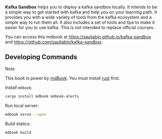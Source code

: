 **Kafka Sandbox** helps you to deploy a kafka sandbox locally. It intends to be a simple way to get started with kafka and
help you on your learning path. It provides you with a wide variety of tools from the kafka ecosystem and a simple way
to run them all. It also includes a set of tools and tips to make it easier for you to use kafka.
This is not intended to replace official courses.

You can access this mdbook at https://sauljabin.github.io/kafka-sandbox and https://github.com/sauljabin/kafka-sandbox.

## Developing Commands

> [!NOTE]
> This book is power by [mdBook](https://rust-lang.github.io/mdBook/index.html).
> You must install [rust](https://www.rust-lang.org/tools/install) first.

Install `mdbook`:

```bash
cargo install mdbook mdbook-alerts
```

Run local server:

```bash
mdbook serve --open
```

Build statics:

```bash
mdbook build
```
